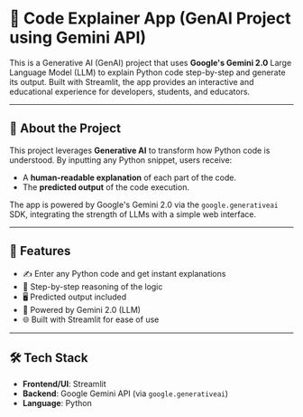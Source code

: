 # 🧠 Code Explainer App (GenAI Project using Gemini API)

This is a Generative AI (GenAI) project that uses **Google's Gemini 2.0** Large Language Model (LLM) to explain Python code step-by-step and generate its output. Built with Streamlit, the app provides an interactive and educational experience for developers, students, and educators.

---

## 🤖 About the Project

This project leverages **Generative AI** to transform how Python code is understood. By inputting any Python snippet, users receive:
- A **human-readable explanation** of each part of the code.
- The **predicted output** of the code execution.

The app is powered by Google's Gemini 2.0 via the `google.generativeai` SDK, integrating the strength of LLMs with a simple web interface.

---

## 🚀 Features

- ✍️ Enter any Python code and get instant explanations
- 📘 Step-by-step reasoning of the logic
- 🖥️ Predicted output included
- 🤖 Powered by Gemini 2.0 (LLM)
- 🌐 Built with Streamlit for ease of use

---

## 🛠️ Tech Stack

- **Frontend/UI**: Streamlit
- **Backend**: Google Gemini API (via `google.generativeai`)
- **Language**: Python


